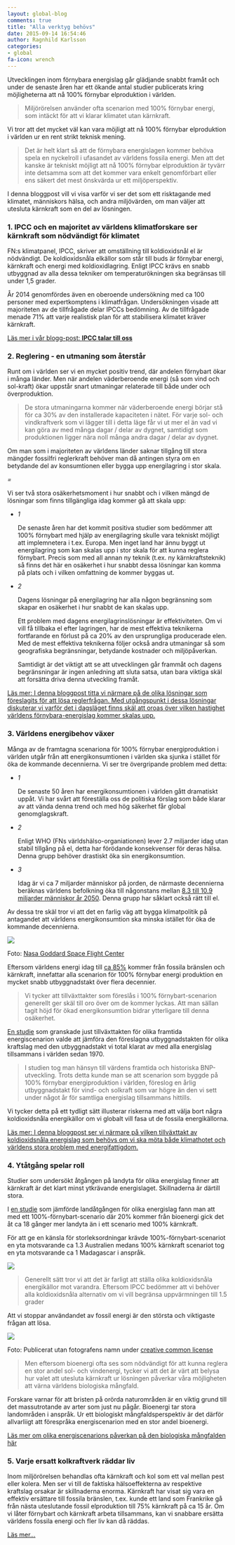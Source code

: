 ```yaml
---
layout: global-blog
comments: true
title: "Alla verktyg behövs"
date: 2015-09-14 16:54:46
author: Ragnhild Karlsson
categories:
- global
fa-icon: wrench
---
```

<p>Utvecklingen inom förnybara energislag går glädjande snabbt framåt och under de senaste åren har ett ökande antal studier publicerats kring möjligheterna att nå 100% förnybar elproduktion i världen. </p>
<blockquote><p>Miljörörelsen använder ofta scenarion med 100% förnybar energi, som intäckt för att vi klarar klimatet utan kärnkraft.</p></blockquote>
<p>Vi tror att det mycket väl kan vara möjligt att nå 100% förnybar elproduktion i världen ur en rent strikt teknisk mening.</p>
<blockquote><p>Det är helt klart så att de förnybara energislagen kommer behöva spela en nyckelroll i ufasandet av världens fossila energi. Men att det kanske är tekniskt möjligt att nå 100% förnybar elproduktion är tyvärr inte detsamma som att det kommer vara enkelt genomförbart eller ens säkert det mest önskvärda ur ett miljöperspektiv.</p></blockquote><p>
<p>I denna bloggpost vill vi visa varför vi ser det som ett risktagande med klimatet, människors hälsa, och andra miljövärden, om man väljer att utesluta kärnkraft som en del av lösningen.</p>
<h3 id="all-tools-1"><span class="fa-stack fa-lg chapter-icon"><i class="fa fa-circle fa-stack-2x"></i><i class="fa fa-bullhorn fa-stack-1x fa-inverse"></i></span>1. IPCC och en majoritet av världens klimatforskare ser kärnkraft som nödvändigt för klimatet</h3>
<p>FN:s klimatpanel, IPCC, skriver att omställning till koldioxidsnål el är nödvändigt. De koldioxidsnåla elkällor som står till buds är förnybar energi, kärnkraft och energi med koldioxidlagring. Enligt IPCC krävs en snabb utbyggnad av alla dessa tekniker om temperaturökningen ska begränsas till under 1,5 grader.</p>
<p> År 2014 genomfördes även en oberoende undersökning med ca 100 personer med expertkomptens i klimatfrågan. Undersökningen visade att majoriteten av de tillfrågade delar IPCCs bedömning. Av de tillfrågade menade 71% att varje realistisk plan för att stabilisera klimatet kräver kärnkraft.</p>
<p> <a href="/global/IPCC-talar-till-oss/"><i class="fa fa-arrow-circle-o-right read-more-arrow"></i> Läs mer i vår blogg-post: <b>IPCC talar till oss</b></a></p>
<h3 id="all-tools-2"><span class="fa-stack fa-lg chapter-icon"><i class="fa fa-circle fa-stack-2x"></i><i class="fa fa-area-chart fa-stack-1x fa-inverse"></i></span>2. Reglering - en utmaning som återstår</h3>
<p>Runt om i världen ser vi en mycket positiv trend, där andelen förnybart ökar i många länder. Men när andelen väderberoende energi (så som vind och sol-kraft) ökar uppstår snart utmaningar relaterade till både under och överproduktion.</p>
<blockquote><p>De stora utmaningarna kommer när väderberoende energi börjar stå för ca 30% av den installerade kapaciteten i nätet. För varje sol- och vindkraftverk som vi lägger till i detta läge får vi ut mer el än vad vi kan göra av med många dagar / delar av dygnet, samtidigt som produktionen ligger nära noll många andra dagar / delar av dygnet.</p></blockquote>
<p>Om man som i majoriteten av världens länder saknar tillgång till stora mängder fossilfri reglerkraft behöver man då antingen styra om en betydande del av konsumtionen eller bygga upp energilagring i stor skala. 
<p class="text-center" id="all-tools-battery-question"><i class="fa fa-5x fa-battery-quarter" > = </i><i class="fa fa-5x fa-question" ></i></p>
<p>Vi ser två stora osäkerhetsmoment i hur snabbt och i vilken mängd de lösningar som finns tillgängliga idag kommer gå att skala upp:</p>
<ul class="fa-ul">
<li><span class=" fa-li fa-stack"><i class="fa fa-circle fa-stack-2x"></i><i class="fa fa-stack-1x fa-inverse">1</i></span> <p> De senaste åren har det kommit positiva studier som bedömmer att 100% förnybart med hjälp av energilagring skulle vara tekniskt möjligt att implemnetera i t.ex. Europa. Men inget land har ännu byggt ut energilagring som kan skalas upp i stor skala för att kunna reglera förnybart. Precis som med all annan ny teknik (t.ex. ny kärnkraftsteknik) så finns det här en osäkerhet i hur snabbt dessa lösningar kan komma på plats och i vilken omfattning de kommer byggas ut.</p></li>
<li><span class=" fa-li fa-stack"><i class="fa fa-circle fa-stack-2x"></i><i class="fa fa-stack-1x fa-inverse">2</i></span><p>Dagens lösningar på energilagring har alla någon begränsning som skapar en osäkerhet i hur snabbt de kan skalas upp.</p>
<p>Ett problem med dagens energilagrinslösningar är effektiviteten.  Om vi vill få tillbaka el efter lagringen, har de mest effektiva teknikerna fortfarande en förlust på ca 20% av den ursprungliga producerade elen. Med de mest effektiva teknikerna följer också andra utmaningar så som geografiska begränsningar, betydande kostnader och miljöpåverkan.</p>
<p> Samtidigt är det viktigt att se att utvecklingen går frammåt och dagens begränsningar är ingen anledning att sluta satsa, utan bara viktiga skäl att forsätta driva denna utveckling framåt.</p></li>
</ul>
<p><a href="/global/reglerfragan/"><i class="fa fa-arrow-circle-o-right read-more-arrow"></i> Läs mer: I denna bloggpost titta vi närmare på de olika lösningar som föreslagits för att lösa reglerfrågan. Med utgångspunkt i dessa lösningar diskuterar vi varför det i dagsläget finns skäl att oroas över vilken hastighet världens förnybara-energislag kommer skalas upp.</a></p>
<h3 id="all-tools-3"><span class="fa-stack fa-lg chapter-icon"><i class="fa fa-circle fa-stack-2x"></i><i class="fa fa-line-chart fa-stack-1x fa-inverse"></i></span>3. Världens energibehov växer</h3>
<p>Många av de framtagna scenariona för 100% förnybar energiproduktion i världen utgår från att energikonsumtionen i världen ska sjunka i stället för öka de kommande decennierna. Vi ser tre övergripande problem med detta:</p>
<ul class="fa-ul">
<li><span class=" fa-li fa-stack"><i class="fa fa-circle fa-stack-2x"></i><i class="fa fa-stack-1x fa-inverse">1</i></span><p>De senaste 50 åren har energikonsumtionen i världen gått dramatiskt uppåt. Vi har svårt att föreställa oss de politiska förslag som både klarar av att vända denna trend och med hög säkerhet får global genomglagskraft.</p></li>
<li><span class=" fa-li fa-stack"><i class="fa fa-circle fa-stack-2x"></i><i class="fa fa-stack-1x fa-inverse">2</i></span><p>Enligt WHO (FNs världshälso-organiationen) lever 2.7 miljarder idag utan stabil tillgång på el, detta har förödande konsekvenser för deras hälsa. Denna grupp behöver drastiskt öka sin energikonsumtion.</p></li>
<li><span class=" fa-li fa-stack"><i class="fa fa-circle fa-stack-2x"></i><i class="fa fa-stack-1x fa-inverse">3</i></span><p>Idag är vi ca 7 miljarder människor på jorden, de närmaste decennierna beräknas världens befolkning öka till någonstans mellan <a href="https://en.wikipedia.org/wiki/World_population">8.3 till 10.9 miljarder människor år 2050</a>. Denna grupp har såklart också rätt till el.</p></li>
</ul>
<p>Av dessa tre skäl tror vi att det en farlig väg att bygga klimatpolitik på antagandet att världens energikonsumtion ska minska istället för öka de kommande decennierna.</p>
<img class="img-responsive blog-img" src="/assets/img/global/high_energy_ planet.jpg">
<p class="img-text">Foto: <a href="https://www.flickr.com/photos/gsfc/8246931247">Nasa Goddard Space Flight Center</a></p>
<p>Eftersom världens energi idag till <a href="http://www.iea.org/statistics/statisticssearch/report/?year=2012&country=WORLD&product=ElectricityandHeat">ca 85%</a> kommer från fossila bränslen och kärnkraft, innefattar alla scenarion för 100% förnybar energi produktion en mycket snabb utbyggnadstakt över flera decennier.</p> 
<blockquote><p>Vi tycker att tillväxttakter som föreslås i 100% förnybart-scenarion generellt ger skäl till oro över om de kommer lyckas. Att man sällan tagit höjd för ökad energikonsumtion bidrar ytterligare till denna osäkerhet.</p></blockquote>
<p><a href="http://onlinelibrary.wiley.com/doi/10.1002/wcc.324/pdf">En studie</a> som granskade just tillväxttakten för olika framtida energiscenarion valde att jämföra den föreslagna utbyggnadstakten för olika kraftslag med den utbyggnadstakt vi total klarat av med alla energislag tillsammans i världen sedan 1970.</p>
<blockquote><p>I studien tog man hänsyn till värdens framtida och historiska BNP-utveckling. Trots detta kunde man se att scenarion som byggde på 100% förnybar energiproduktion i världen, föreslog en årlig utbyggnadstakt för vind- och solkraft som var högre än den vi sett under något år för samtliga energislag tillsammans hittills.</p></blockquote>
<p>Vi tycker detta på ett tydligt sätt illusterar riskerna med att välja bort några koldioxidsnåla energikällor om vi globalt vill fasa ut de fossila energikällorna.</p>
<p><a href="/global/vaxande-energibehov/"><i class="fa fa-arrow-circle-o-right read-more-arrow"></i> Läs mer: I denna bloggpost ser vi närmare på vilken tillväxttakt av koldioxidsnåla energislag som behövs om vi ska möta både klimathotet och världens stora problem med energifattigdom.</a></p>
<h3 id="all-tools-4"><span class="fa-stack fa-lg chapter-icon"><i class="fa fa-circle fa-stack-2x"></i><i class="fa fa-globe fa-stack-1x fa-inverse"></i></span>4. Ytåtgång spelar roll</h3>
<p>Studier som undersökt åtgången på landyta för olika energislag finner att kärnkraft är det klart minst ytkrävande energislaget. Skillnaderna är därtill stora.<p>
<p>I <a href="http://www.sciencedirect.com/science/article/pii/S0306261915000124">en studie</a> som jämförde landåtgången för olika energislag fann man att med ett 100%-förnybart-scenario där 20% kommer från bioenergi gick det åt ca 18 gånger mer landyta än i ett scenario med 100% kärnkraft.</p>
<p>För att ge en känsla för storleksordningar krävde 100%-förnybart-scenariot en yta motsvarande ca 1.3 Australien medans 100% kärnkraft scenariot tog en yta motsvarande ca 1 Madagascar i anspråk.</p>
<img class="img-responsive blog-img" src="/assets/img/global/australia_or_madagascar.jpg">
<blockquote><p>Generellt sätt tror vi att det är farligt att ställa olika koldioxidsnåla energikällor mot varandra. Eftersom IPCC bedömmer att vi behöver alla koldioxidsnåla alternativ om vi vill begränsa uppvärmningen till 1.5 grader</p></blockquote>
<p> Att vi stoppar användandet av  fossil energi är den största och viktigaste frågan att lösa.</p>
<img class="img-responsive blog-img" src="/assets/img/global/biodiversity.jpg">
<p class="img-text">Foto: Publicerat utan fotografens namn under <a href="https://creativecommons.org/licenses/by/2.0/">creative common license</a></p>
<blockquote><p>Men eftersom bioenergi ofta ses som nödvändigt för att kunna reglera en stor andel sol- och vindenergi, tycker vi att det är värt att belysa hur valet att utesluta kärnkraft ur lösningen påverkar våra möjligheten att värna världens biologiska mångfald.</p></blockquote>
<p>Forskare varnar för att bristen på orörda naturområden är en viktig grund till det massutrotande av arter som just nu pågår. Bioenergi tar stora landområden i anspråk. Ur ett biologiskt mångfaldsperspektiv är det därför allvarliigt att förespråka energiscenarion med en stor andel bioenergi.</p>
<p><a href="/global/ytanvandning/"><i class="fa fa-arrow-circle-o-right read-more-arrow"></i> Läs mer om olika energiscenarions påverkan på den biologiska mångfalden här</a></p>
<!-- 
http://www.sciencedirect.com/science/article/pii/S0306261915000124</p> -->
<h3 id="all-tools-5"><span class="fa-stack fa-lg chapter-icon"><i class="fa fa-circle fa-stack-2x"></i><i class="fa fa-heartbeat fa-stack-1x fa-inverse"></i></span>5. Varje ersatt kolkraftverk räddar liv</h3>
<p>Inom miljörörelsen behandlas ofta kärnkraft och kol som ett val mellan pest eller kolera. Men ser vi till de faktiska hälsoeffekterna av respektive kraftslag orsakar är skillnaderna enorma. Kärnkraft har visat sig vara en effektiv ersättare till fossila bränslen, t.ex. kunde ett land som Frankrike gå från nästa uteslutande fossil elproduktion till 75% kärnkraft på ca 15 år. Om vi låter förnybart och kärnkraft arbeta tillsammans, kan vi snabbare ersätta världens fossila energi och fler liv kan då räddas.</p>
<p><a href="/karnkraftskoll/radda-liv/"><i class="fa fa-arrow-circle-o-right read-more-arrow"></i> Läs mer...</a></p>
<!-- 
0. MEGaphone 
1. fa-area-chart Reglerfrågan

2. Globe Ytanvänding
3. LEAF Biologisk Mångfald
4. LINE-CHART Nödvändig tillväxttakt
5. HART Varje ersatt kolkraftverk räddar liv


Vi vill betona att vi inte ser de här listade problemen som ett själ att inte satsa på förnybart, bara kärnkraft kommer inte klara biffen men det är viktiga problem som behöver läggas stort fokus på att lösa.


 vill i denna bloggpost belysa  -->